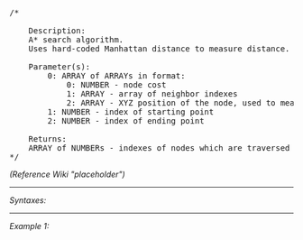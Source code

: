 <pre>/*

	Description:
	A* search algorithm.
	Uses hard-coded Manhattan distance to measure distance.

	Parameter(s):
		0: ARRAY of ARRAYs in format:
			0: NUMBER - node cost
			1: ARRAY - array of neighbor indexes
			2: ARRAY - XYZ position of the node, used to measure distance from end pos
		1: NUMBER - index of starting point
		2: NUMBER - index of ending point

	Returns:
	ARRAY of NUMBERs - indexes of nodes which are traversed on the way to the ending point
*/</pre>

*(Reference Wiki "placeholder")*


---
*Syntaxes:*

<!-- [] call `BIN_fnc_findPath` -->

---
*Example 1:*

<!-- 
```sqf
[] call BIN_fnc_findPath;
``` -->